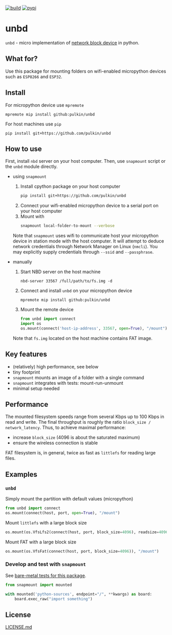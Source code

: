 [![build](https://github.com/pulkin/unbd/actions/workflows/test.yml/badge.svg)](https://github.com/pulkin/unbd/actions)
[![pypi](https://img.shields.io/pypi/v/unbd)](https://pypi.org/project/unbd/)

unbd
====

`unbd` - micro implementation of
[network block device](https://en.wikipedia.org/wiki/Network_block_device)
in python.

What for?
---------

Use this package for mounting folders on wifi-enabled micropython
devices such as `ESP8266` and `ESP32`.

Install
-------

For micropython device use `mpremote`

```shell
mpremote mip install github:pulkin/unbd
```

For host machines use `pip`

```shell
pip install git+https://github.com/pulkin/unbd
```

How to use
----------

First, install `nbd` server on your host computer.
Then, use `snapmount` script or the `unbd` module directly.

- using `snapmount`

  1. Install cpython package on your host computer
     ```bash
     pip install git+https://github.com/pulkin/unbd
     ```
  2. Connect your wifi-enabled micropython device to a serial port
     on your host computer
  3. Mount with
     ```bash
     snapmount local-folder-to-mount --verbose
     ```

  Note that `snapmount` uses wifi to communicate host your
  micropython device in station mode with the host computer.
  It will attempt to deduce network credentials through
  Network Manager on Linux (`nmcli`). You may explicitly supply
  credentials through `--ssid` and `--passphrase`.

- manually

  1. Start NBD server on the host machine
    
     ```shell
     nbd-server 33567 /full/path/to/fs.img -d
     ```
    
  2. Connect and install `unbd` on your micropython device
    
     ```shell
     mpremote mip install github:pulkin/unbd
     ```
    
  3. Mount the remote device
    
     ```python
     from unbd import connect
     import os
     os.mount(connect('host-ip-address', 33567, open=True), "/mount")
     ```

  Note that `fs.img` located on the host machine contains FAT image.

Key features
------------

- (relatively) high performance, see below
- tiny footprint
- `snapmount` mounts an image of a folder with a single command
- `snapmount` integrates with tests: mount-run-unmount
- minimal setup needed

Performance
-----------

The mounted filesystem speeds range from several Kbps up to
100 Kbps in read and write. The final throughput is roughly the
ratio `block_size / network_latency`. Thus, to achieve maximal
performance:

- increase `block_size` (4096 is about the saturated maximum)
- ensure the wireless connection is stable

FAT filesystem is, in general, twice as fast as `littlefs` for
reading large files.

Examples
--------

### `unbd`

Simply mount the partition with default values (micropython)

```python
from unbd import connect
os.mount(connect(host, port, open=True), "/mount")
```

Mount `littlefs` with a large block size

```python
os.mount(os.VfsLfs2(connect(host, port, block_size=4096), readsize=4096), "/mount")
```

Mount FAT with a large block size

```python
os.mount(os.VfsFat(connect(host, port, block_size=4096)), "/mount")
```

### Develop and test with `snapmount`

See [bare-metal tests for this package](test/test_mp_esp32.py).

```python
from snapmount import mounted

with mounted('python-sources', endpoint="/", **kwargs) as board:
    board.exec_raw("import something")
```

License
-------

[LICENSE.md](LICENSE.md)
